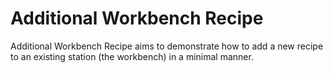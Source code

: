 # Additional Workbench Recipe

Additional Workbench Recipe aims to demonstrate how to add a new recipe to an existing station (the workbench)
in a minimal manner.
